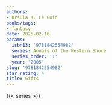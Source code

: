 ```yaml
---
authors:
- Ursula K. Le Guin
books/tags:
- fantasy
date: 2025-02-16
params:
  isbn13: '9781842554982'
  series: Annals of the Western Shore
  series_order: '1'
  year: '2005'
slug: '9781842554982'
star_rating: 4
title: Gifts
---
```


<!--more-->

{{< series >}}